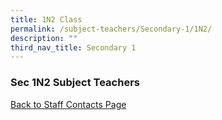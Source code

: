 ```yaml
---
title: 1N2 Class
permalink: /subject-teachers/Secondary-1/1N2/
description: ""
third_nav_title: Secondary 1
---
```

### Sec 1N2 Subject Teachers

 
 
[Back to Staff Contacts Page](https://staging.d1w3gt6qa53vq2.amplifyapp.com/about-us/school-staff-contacts/)